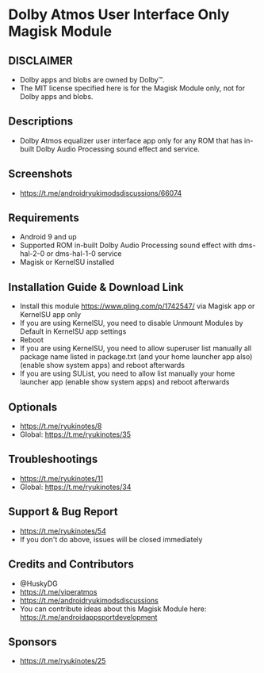 # Dolby Atmos User Interface Only Magisk Module

## DISCLAIMER
- Dolby apps and blobs are owned by Dolby™.
- The MIT license specified here is for the Magisk Module only, not for Dolby apps and blobs.

## Descriptions
- Dolby Atmos equalizer user interface app only for any ROM that has in-built Dolby Audio Processing sound effect and service.

## Screenshots
- https://t.me/androidryukimodsdiscussions/66074

## Requirements
- Android 9 and up
- Supported ROM in-built Dolby Audio Processing sound effect with dms-hal-2-0 or dms-hal-1-0 service
- Magisk or KernelSU installed

## Installation Guide & Download Link
- Install this module https://www.pling.com/p/1742547/ via Magisk app or KernelSU app only
- If you are using KernelSU, you need to disable Unmount Modules by Default in KernelSU app settings
- Reboot
- If you are using KernelSU, you need to allow superuser list manually all package name listed in package.txt (and your home launcher app also) (enable show system apps) and reboot afterwards
- If you are using SUList, you need to allow list manually your home launcher app (enable show system apps) and reboot afterwards

## Optionals
- https://t.me/ryukinotes/8
- Global: https://t.me/ryukinotes/35

## Troubleshootings
- https://t.me/ryukinotes/11
- Global: https://t.me/ryukinotes/34

## Support & Bug Report
- https://t.me/ryukinotes/54
- If you don't do above, issues will be closed immediately

## Credits and Contributors
- @HuskyDG
- https://t.me/viperatmos
- https://t.me/androidryukimodsdiscussions
- You can contribute ideas about this Magisk Module here: https://t.me/androidappsportdevelopment

## Sponsors
- https://t.me/ryukinotes/25


